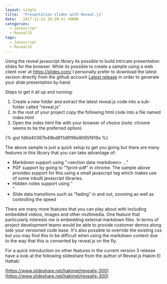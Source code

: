 ```yaml
---
layout: single
title:  "Presentation slides with Reveal.js"
date:   2017-11-21 20:20:41 +0000
categories:
  - Javascript
  - RevealJS
tags:
  - Javascript
  - RevealJS
---
```


Using the reveal javascript library its possible to build intricate presentation slides for the browser. While its possible to create a sample using a web client over at <a href="https://slides.com/">https://slides.com/</a> I personally prefer to download the latest version directly from the github account <a href="https://github.com/hakimel/reveal.js/releases/latest">Latest release</a> in order to generate your slide presentation by hand.

Steps to get it all up and running:

<ol>
	<li>Create a new folder and extract the latest reveal.js code into a sub-folder called "reveal.js"</li>
	<li>In the root of your project copy the following html code into a file named index.html</li>
	<li>Open the index.html file with your browser of choice (note: chrome seems to be the preferred option)</li>
</ol>
{% gist fd6d40367b49bd811d6f99a9065f919a %}

The above sample is just a quick setup to get you going but there are many features in this library that you can take advantage of:
<ul>
	<li>Markdown support using "<<span class="pl-ent">section</span> <span class="pl-e">data-markdown> ..."</span></li>
	<li>PDF support by going to "?print-pdf" in chrome. The sample above provides support for this using a small javascript tag which makes use of some inbuilt javascript libraries.</li>
	<li>Hidden notes support using "<section data-separator-notes=...>"</li>
	<li>Slide data transitions such as "fading" in and out, zooming as well as controlling the speed</li>
</ul>
There are many more features that you can play about with including embedded videos, images and other multimedia. One feature that particularly interests me is embedding external markdown files. In terms of project development teams would be able to provide customer demos along side your versioned code base. It's also possible to override the existing css but you may find this to be difficult when using the markdown content due to the way that this is converted by reveal.js on the fly.

For a quick introduction on other features in the current version 3 release have a look at the following slideshare from the author of Reveal.js Hakim El Hattab:

[https://www.slideshare.net/hakimel/revealjs-300](https://www.slideshare.net/hakimel/revealjs-300)
